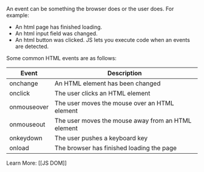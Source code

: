 An event can be something the browser does or the user does. For example:
- An html page has finished loading.
- An html input field was changed.
- An html button was clicked.
JS lets you execute code when an events are detected.

Some common HTML events are as follows:

| Event       | Description                                        |
| ----------- | -------------------------------------------------- |
| onchange    | An HTML element has been changed                   |
| onclick     | The user clicks an HTML element                    |
| onmouseover | The user moves the mouse over an HTML element      |
| onmouseout  | The user moves the mouse away from an HTML element |
| onkeydown   | The user pushes a keyboard key                     |
| onload      | The browser has finished loading the page          |
Learn More: [[JS DOM]]